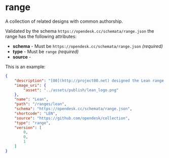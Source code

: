 # range

A collection of related designs with common authorship.

Validated by the schema ```https://opendesk.cc/schemata/range.json``` the range has the following attributes:

+ **schema** - Must be ```https://opendesk.cc/schemata/range.json``` *(required)*
+ **type** - Must be ```range``` *(required)*
+ **source** - 






This is an example:

```json
{
    "description": "[00](http://project00.net) designed the Lean range through a series of fit out commissions in London. It has a stripped back, warehouse aesthetic, with the designs simplified to the bare essentials.\n\nDesk, the first OpenDesk, was designed with and for leading product development agency [Mint Digital](/case_studies/mint-digital). The Meeting and Cafe tables were developed through the major fit out of the [Hub Westminster](/case_studies/hub-westminster), a 12,000 sqft shared workspace in central London.", 
    "image_uri": {
        "asset": "../assets/publish/lean_logo.png"
    }, 
    "name": "Lean", 
    "path": "/ranges/lean", 
    "schema": "https://opendesk.cc/schemata/range.json", 
    "shortcode": "LEN", 
    "source": "https://github.com/opendesk/collection", 
    "type": "range", 
    "version": [
        0, 
        0, 
        1
    ]
}
```




